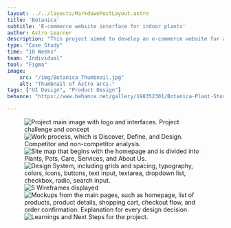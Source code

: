 ```yaml
---
layout: ../../layouts/MarkdownPostLayout.astro
title: 'Botanica'
subtitle: 'E-commerce website interface for indoor plants'
author: Astro Learner
description: "This project aimed to develop an e-commerce website for a physical product of choice, creating the desktop version, and the components and style of the design system from scratch."
type: "Case Study"
time: "10 Weeks"
team: "Individual"
tool: "Figma"
image:
    src: "/img/Botanica_Thumbnail.jpg"
    alt: "Thumbnail of Astro arcs."
tags: ["UI Design", "Product Design"]
behance: "https://www.behance.net/gallery/198352301/Botanica-Plant-Store-Case-Study"

---
```


<figure class="project">
    <img src="https://mir-s3-cdn-cf.behance.net/project_modules/fs/259c2c198352301.663fb56c78369.png" alt="Project main image with logo and interfaces. Project challenge and concept" class="project">
    <img src="https://mir-s3-cdn-cf.behance.net/project_modules/fs/c7c28b198352301.663fb56c777d0.png" alt="Work process, which is Discover, Define, and Design. Competitor and non-competitor analysis." class="project">
    <img src="https://mir-s3-cdn-cf.behance.net/project_modules/fs/0e462d198352301.663fb56c792c0.png" alt="Site map that begins with the homepage and is divided into Plants, Pots, Care, Services, and About Us." class="project">
    <img src="https://mir-s3-cdn-cf.behance.net/project_modules/fs/26f469198352301.664f1e10dca26.png" alt="Design System, including grids and spacing, typography, colors, icons, buttons, text input, textarea, dropdown list, checkbox, radio, search input." class="project">
    <img src="https://mir-s3-cdn-cf.behance.net/project_modules/fs/559ae4198352301.663fb56c796ea.png" alt="5 Wireframes displayed" class="project">
    <img src="https://mir-s3-cdn-cf.behance.net/project_modules/fs/b455be198352301.663fb7d61f5e5.png" alt="Mockups from the main pages, such as homepage, list of products, product details, shopping cart, checkout flow, and order confirmation. Explanation for every design decision." class="project">
    <img src="https://mir-s3-cdn-cf.behance.net/project_modules/fs/9efa4b198352301.664f1e10dd1d9.png" alt="Learnings and Next Steps for the project." class="project">
</figure>




